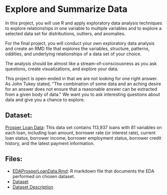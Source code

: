 # Explore and Summarize Data

In this project, you will use R and apply exploratory data analysis techniques to explore relationships in one variable to multiple variables and to explore a selected data set for distributions, outliers, and anomalies.

For the final project, you will conduct your own exploratory data analysis and create an RMD file that explores the variables, structure, patterns, oddities, and underlying relationships of a data set of your choice.

The analysis should be almost like a stream-of-consciousness as you ask questions, create visualizations, and explore your data.

This project is open-ended in that we are not looking for one right answer. As John Tukey stated, "The combination of some data and an aching desire for an answer does not ensure that a reasonable answer can be extracted from a given body of data." We want you to ask interesting questions about data and give you a chance to explore.

## Dataset: 
[Prosper Loan Data](https://github.com/rawanm/DataAnalystNanodegree/blob/master/P4_Explore_and_Summarize_Data/prosperLoanData.csv): This data set contains 113,937 loans with 81 variables on each loan, including loan amount, borrower rate (or interest rate), current loan status, borrower income, borrower employment status, borrower credit history, and the latest payment information.

## Files: 
* [EDAProsperLoanData.Rmd](https://github.com/rawanm/DataAnalystNanodegree/blob/master/P4_Explore_and_Summarize_Data/EDA_ProsperLoanData.Rmd): R markdown file that documents the EDA performed on chosen dataset. 
* [Dataset](https://github.com/rawanm/DataAnalystNanodegree/blob/master/P4_Explore_and_Summarize_Data/prosperLoanData.csv)
* [Dataset Description](https://github.com/rawanm/DataAnalystNanodegree/blob/master/P4_Explore_and_Summarize_Data/Prosper%20Loan%20Data%20-%20Variable%20Definitions.csv)




